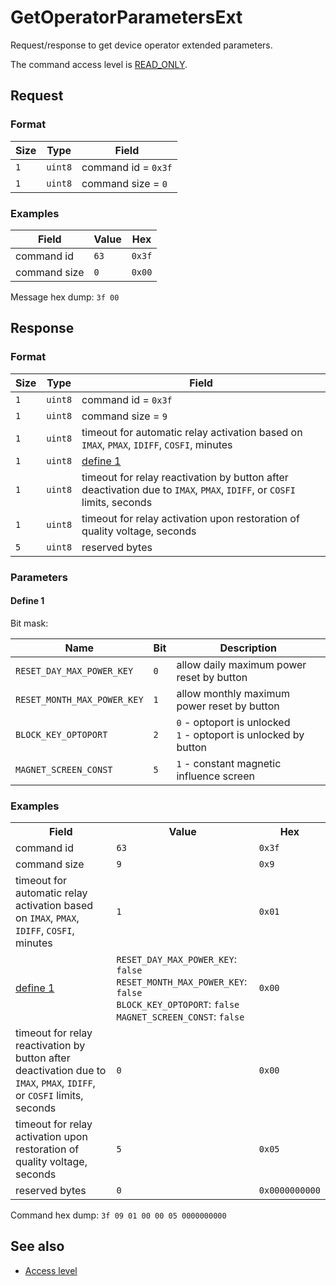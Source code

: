 # GetOperatorParametersExt

Request/response to get device operator extended parameters.

The command access level is [READ_ONLY](../basics.md#command-access-level).


## Request

### Format

| Size | Type    | Field               |
| ---- | ------- | ------------------- |
| `1`  | `uint8` | command id = `0x3f` |
| `1`  | `uint8` | command size = `0`  |

### Examples

| Field        | Value | Hex    |
| ------------ | ----- | ------ |
| command id   | `63`  | `0x3f` |
| command size | `0`   | `0x00` |

Message hex dump: `3f 00`


## Response

### Format

| Size | Type    | Field                                                                                                                  |
| ---- | ------- | ---------------------------------------------------------------------------------------------------------------------- |
| `1`  | `uint8` | command id = `0x3f`                                                                                                    |
| `1`  | `uint8` | command size = `9`                                                                                                     |
| `1`  | `uint8` | timeout for automatic relay activation based on `IMAX`, `PMAX`, `IDIFF`, `COSFI`, minutes                              |
| `1`  | `uint8` | [define 1](#define-1)                                                                                                  |
| `1`  | `uint8` | timeout for relay reactivation by button after deactivation due to `IMAX`, `PMAX`, `IDIFF`, or `COSFI` limits, seconds |
| `1`  | `uint8` | timeout for relay activation upon restoration of quality voltage, seconds                                              |
| `5`  | `uint8` | reserved bytes                                                                                                         |

### Parameters

#### Define 1

Bit mask:

| Name                        | Bit | Description                                                        |
| --------------------------- | --- | ------------------------------------------------------------------ |
| `RESET_DAY_MAX_POWER_KEY`   | `0` | allow daily maximum power reset by button                          |
| `RESET_MONTH_MAX_POWER_KEY` | `1` | allow monthly maximum power reset by button                        |
| `BLOCK_KEY_OPTOPORT`        | `2` | `0` - optoport is unlocked<br>`1` - optoport is unlocked by button |
| `MAGNET_SCREEN_CONST`       | `5` | `1` - constant magnetic influence screen                           |

### Examples

<table>
    <tr>
        <th>Field</th>
        <th>Value</th>
        <th>Hex</th>
    </tr>
    <tr>
        <td>command id</td>
        <td><code>63</code></td>
        <td><code>0x3f</code></td>
    </tr>
    <tr>
        <td>command size</td>
        <td><code>9</code></td>
        <td><code>0x9</code></td>
    </tr>
    <tr>
        <td>timeout for automatic relay activation based on <code>IMAX</code>, <code>PMAX</code>, <code>IDIFF</code>, <code>COSFI</code>, minutes</td>
        <td><code>1</code></td>
        <td><code>0x01</code></td>
    </tr>
    <tr>
        <td>
            <a href="#define-1">define 1</a>
        </td>
        <td>
            <code>RESET_DAY_MAX_POWER_KEY</code>: <code>false</code><br>
            <code>RESET_MONTH_MAX_POWER_KEY</code>: <code>false</code><br>
            <code>BLOCK_KEY_OPTOPORT</code>: <code>false</code><br>
            <code>MAGNET_SCREEN_CONST</code>: <code>false</code><br>
        </td>
        <td><code>0x00</code></td>
    </tr>
    <tr>
        <td>timeout for relay reactivation by button after deactivation due to <code>IMAX</code>, <code>PMAX</code>, <code>IDIFF</code>, or <code>COSFI</code> limits, seconds</td>
        <td><code>0</code></td>
        <td><code>0x00</code></td>
    </tr>
    <tr>
        <td>timeout for relay activation upon restoration of quality voltage, seconds</td>
        <td><code>5</code></td>
        <td><code>0x05</code></td>
    </tr>
    <tr>
        <td>reserved bytes</td>
        <td><code>0</code></td>
        <td><code>0x0000000000</code></td>
    </tr>
</table>

Command hex dump: `3f 09 01 00 00 05 0000000000`


## See also

* [Access level](../basics.md#command-access-level)
